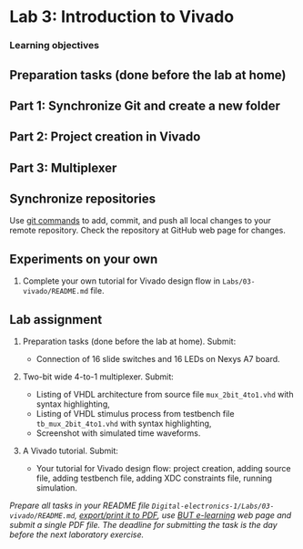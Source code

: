 # Lab 3: Introduction to Vivado



### Learning objectives



## Preparation tasks (done before the lab at home)




## Part 1: Synchronize Git and create a new folder




## Part 2: Project creation in Vivado



## Part 3: Multiplexer




## Synchronize repositories

Use [git commands](https://github.com/tomas-fryza/Digital-electronics-1/wiki/Git-useful-commands) to add, commit, and push all local changes to your remote repository. Check the repository at GitHub web page for changes.


## Experiments on your own

1. Complete your own tutorial for Vivado design flow in `Labs/03-vivado/README.md` file.


## Lab assignment

1. Preparation tasks (done before the lab at home). Submit:
    * Connection of 16 slide switches and 16 LEDs on Nexys A7 board.

2. Two-bit wide 4-to-1 multiplexer. Submit:
    * Listing of VHDL architecture from source file `mux_2bit_4to1.vhd` with syntax highlighting,
    * Listing of VHDL stimulus process from testbench file `tb_mux_2bit_4to1.vhd` with syntax highlighting,
    * Screenshot with simulated time waveforms.

3. A Vivado tutorial. Submit:
    * Your tutorial for Vivado design flow: project creation, adding source file, adding testbench file, adding XDC constraints file, running simulation.

*Prepare all tasks in your README file `Digital-electronics-1/Labs/03-vivado/README.md`, [export/print it to PDF](https://github.com/tomas-fryza/Digital-electronics-1/wiki/Export-MD-to-PDF), use [BUT e-learning](https://moodle.vutbr.cz/) web page and submit a single PDF file. The deadline for submitting the task is the day before the next laboratory exercise.*
